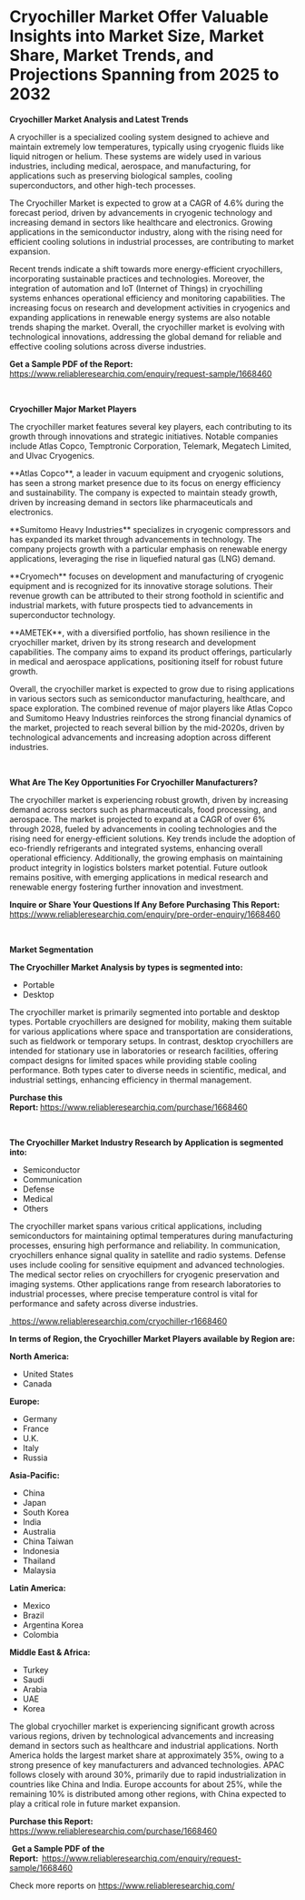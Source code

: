 <p><h1>Cryochiller Market Offer Valuable Insights into Market Size, Market Share, Market Trends, and Projections Spanning from 2025 to 2032</h1></p><p><strong>Cryochiller Market Analysis and Latest Trends</strong></p>
<p><p>A cryochiller is a specialized cooling system designed to achieve and maintain extremely low temperatures, typically using cryogenic fluids like liquid nitrogen or helium. These systems are widely used in various industries, including medical, aerospace, and manufacturing, for applications such as preserving biological samples, cooling superconductors, and other high-tech processes. </p><p>The Cryochiller Market is expected to grow at a CAGR of 4.6% during the forecast period, driven by advancements in cryogenic technology and increasing demand in sectors like healthcare and electronics. Growing applications in the semiconductor industry, along with the rising need for efficient cooling solutions in industrial processes, are contributing to market expansion. </p><p>Recent trends indicate a shift towards more energy-efficient cryochillers, incorporating sustainable practices and technologies. Moreover, the integration of automation and IoT (Internet of Things) in cryochilling systems enhances operational efficiency and monitoring capabilities. The increasing focus on research and development activities in cryogenics and expanding applications in renewable energy systems are also notable trends shaping the market. Overall, the cryochiller market is evolving with technological innovations, addressing the global demand for reliable and effective cooling solutions across diverse industries.</p></p>
<p><strong>Get a Sample PDF of the Report:&nbsp;</strong> <a href="https://www.reliableresearchiq.com/enquiry/request-sample/1668460?utm_campaign=2207&utm_medium=2&utm_source=Github&utm_content=ia&utm_term=21022025&utm_id=cryochiller">https://www.reliableresearchiq.com/enquiry/request-sample/1668460</a></p>
<p>&nbsp;</p>
<p><strong>Cryochiller Major Market Players</strong></p>
<p><p>The cryochiller market features several key players, each contributing to its growth through innovations and strategic initiatives. Notable companies include Atlas Copco, Temptronic Corporation, Telemark, Megatech Limited, and Ulvac Cryogenics.</p><p>**Atlas Copco**, a leader in vacuum equipment and cryogenic solutions, has seen a strong market presence due to its focus on energy efficiency and sustainability. The company is expected to maintain steady growth, driven by increasing demand in sectors like pharmaceuticals and electronics. </p><p>**Sumitomo Heavy Industries** specializes in cryogenic compressors and has expanded its market through advancements in technology. The company projects growth with a particular emphasis on renewable energy applications, leveraging the rise in liquefied natural gas (LNG) demand.</p><p>**Cryomech** focuses on development and manufacturing of cryogenic equipment and is recognized for its innovative storage solutions. Their revenue growth can be attributed to their strong foothold in scientific and industrial markets, with future prospects tied to advancements in superconductor technology.</p><p>**AMETEK**, with a diversified portfolio, has shown resilience in the cryochiller market, driven by its strong research and development capabilities. The company aims to expand its product offerings, particularly in medical and aerospace applications, positioning itself for robust future growth.</p><p>Overall, the cryochiller market is expected to grow due to rising applications in various sectors such as semiconductor manufacturing, healthcare, and space exploration. The combined revenue of major players like Atlas Copco and Sumitomo Heavy Industries reinforces the strong financial dynamics of the market, projected to reach several billion by the mid-2020s, driven by technological advancements and increasing adoption across different industries.</p></p>
<p>&nbsp;</p>
<p><strong>What Are The Key Opportunities For Cryochiller Manufacturers?</strong></p>
<p><p>The cryochiller market is experiencing robust growth, driven by increasing demand across sectors such as pharmaceuticals, food processing, and aerospace. The market is projected to expand at a CAGR of over 6% through 2028, fueled by advancements in cooling technologies and the rising need for energy-efficient solutions. Key trends include the adoption of eco-friendly refrigerants and integrated systems, enhancing overall operational efficiency. Additionally, the growing emphasis on maintaining product integrity in logistics bolsters market potential. Future outlook remains positive, with emerging applications in medical research and renewable energy fostering further innovation and investment.</p></p>
<p><strong>Inquire or Share Your Questions If Any Before Purchasing This Report:</strong> <a href="https://www.reliableresearchiq.com/enquiry/pre-order-enquiry/1668460?utm_campaign=2207&utm_medium=2&utm_source=Github&utm_content=ia&utm_term=21022025&utm_id=cryochiller">https://www.reliableresearchiq.com/enquiry/pre-order-enquiry/1668460</a></p>
<p>&nbsp;</p>
<p><strong>Market Segmentation</strong></p>
<p><strong>The Cryochiller Market Analysis by types is segmented into:</strong></p>
<p><ul><li>Portable</li><li>Desktop</li></ul></p>
<p><p>The cryochiller market is primarily segmented into portable and desktop types. Portable cryochillers are designed for mobility, making them suitable for various applications where space and transportation are considerations, such as fieldwork or temporary setups. In contrast, desktop cryochillers are intended for stationary use in laboratories or research facilities, offering compact designs for limited spaces while providing stable cooling performance. Both types cater to diverse needs in scientific, medical, and industrial settings, enhancing efficiency in thermal management.</p></p>
<p><strong>Purchase this Report:&nbsp;</strong><a href="https://www.reliableresearchiq.com/purchase/1668460?utm_campaign=2207&utm_medium=2&utm_source=Github&utm_content=ia&utm_term=21022025&utm_id=cryochiller">https://www.reliableresearchiq.com/purchase/1668460</a></p>
<p>&nbsp;</p>
<p><strong>The Cryochiller Market Industry Research by Application is segmented into:</strong></p>
<p><ul><li>Semiconductor</li><li>Communication</li><li>Defense</li><li>Medical</li><li>Others</li></ul></p>
<p><p>The cryochiller market spans various critical applications, including semiconductors for maintaining optimal temperatures during manufacturing processes, ensuring high performance and reliability. In communication, cryochillers enhance signal quality in satellite and radio systems. Defense uses include cooling for sensitive equipment and advanced technologies. The medical sector relies on cryochillers for cryogenic preservation and imaging systems. Other applications range from research laboratories to industrial processes, where precise temperature control is vital for performance and safety across diverse industries.</p></p>
<p><a href="https://www.reliableresearchiq.com/cryochiller-r1668460?utm_campaign=2207&utm_medium=2&utm_source=Github&utm_content=ia&utm_term=21022025&utm_id=cryochiller">&nbsp;https://www.reliableresearchiq.com/cryochiller-r1668460</a></p>
<p><strong>In terms of Region, the Cryochiller Market Players available by Region are:</strong></p>
<p>
    <p> <strong> North America: </strong>
        <ul>
            <li>United States</li>
            <li>Canada</li>
        </ul>
        </p> 
    <p> <strong> Europe: </strong>
        <ul>
            <li>Germany</li>
            <li>France</li>
            <li>U.K.</li>
            <li>Italy</li>
            <li>Russia</li>
        </ul>
        </p> 
    <p> <strong> Asia-Pacific: </strong>
        <ul>
            <li>China</li>
            <li>Japan</li>
            <li>South Korea</li>
            <li>India</li>
            <li>Australia</li>
            <li>China Taiwan</li>
            <li>Indonesia</li>
            <li>Thailand</li>
            <li>Malaysia</li>
        </ul>
        </p> 
    <p> <strong> Latin America: </strong>
        <ul>
            <li>Mexico</li>
            <li>Brazil</li>
            <li>Argentina Korea</li>
            <li>Colombia</li>
        </ul>
        </p> 
    <p> <strong> Middle East & Africa: </strong>
        <ul>
            <li>Turkey</li>
            <li>Saudi</li>
            <li>Arabia</li>
            <li>UAE</li>
            <li>Korea</li>
        </ul>
    </p>
    </p>
<p><p>The global cryochiller market is experiencing significant growth across various regions, driven by technological advancements and increasing demand in sectors such as healthcare and industrial applications. North America holds the largest market share at approximately 35%, owing to a strong presence of key manufacturers and advanced technologies. APAC follows closely with around 30%, primarily due to rapid industrialization in countries like China and India. Europe accounts for about 25%, while the remaining 10% is distributed among other regions, with China expected to play a critical role in future market expansion.</p></p>
<p><strong>Purchase this Report: </strong><a href="https://www.reliableresearchiq.com/purchase/1668460?utm_campaign=2207&utm_medium=2&utm_source=Github&utm_content=ia&utm_term=21022025&utm_id=cryochiller">https://www.reliableresearchiq.com/purchase/1668460</a></p>
<p>&nbsp;<strong>Get a Sample PDF of the Report:&nbsp;&nbsp;</strong><a href="https://www.reliableresearchiq.com/enquiry/request-sample/1668460?utm_campaign=2207&utm_medium=2&utm_source=Github&utm_content=ia&utm_term=21022025&utm_id=cryochiller">https://www.reliableresearchiq.com/enquiry/request-sample/1668460</a></p>
<p><strong></strong></p>
<p>Check more reports on <a href="https://www.reliableresearchiq.com/?utm_campaign=2207&utm_medium=2&utm_source=Github&utm_content=ia&utm_term=21022025&utm_id=cryochiller">https://www.reliableresearchiq.com/</a></p>